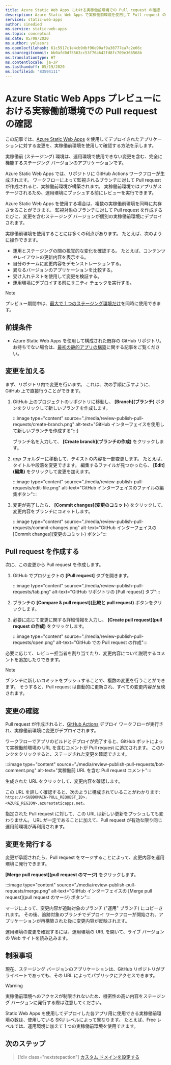```yaml
---
title: Azure Static Web Apps における実稼働前環境での Pull request の確認
description: Azure Static Web Apps で実稼働前環境を使用して Pull request の変更を確認する方法について説明します。
services: static-web-apps
author: sinedied
ms.service: static-web-apps
ms.topic: conceptual
ms.date: 05/08/2020
ms.author: yolasors
ms.openlocfilehash: 61c5917c1e4cb9dbf96e90af9a30777ea7c2e66c
ms.sourcegitcommit: bb0afd0df5563cc53f76a642fd8fc709e366568b
ms.translationtype: HT
ms.contentlocale: ja-JP
ms.lasthandoff: 05/19/2020
ms.locfileid: "83594111"
---
```

# <a name="review-pull-requests-in-pre-production-environments-in-azure-static-web-apps-preview"></a>Azure Static Web Apps プレビューにおける実稼働前環境での Pull request の確認

この記事では、[Azure Static Web Apps](overview.md) を使用してデプロイされたアプリケーションに対する変更を、実稼働前環境を使用して確認する方法を示します。

実稼働前 (ステージング) 環境は、運用環境で使用できない変更を含む、完全に機能するステージング バージョンのアプリケーションです。

Azure Static Web Apps では、リポジトリに GitHub Actions ワークフローが生成されます。 ワークフローによって監視されるブランチに対して Pull request が作成されると、実稼働前環境が構築されます。 実稼働前環境ではアプリがステージされるため、運用環境にプッシュする前にレビューを実行できます。

Azure Static Web Apps を使用する場合は、複数の実稼働前環境を同時に共存させることができます。 監視対象のブランチに対して Pull request を作成するたびに、変更を含むステージング バージョンが個別の実稼働前環境にデプロイされます。

実稼働前環境を使用することには多くの利点があります。 たとえば、次のように操作できます。

- 運用とステージングの間の視覚的な変化を確認する。 たとえば、コンテンツやレイアウトの更新内容を表示する。
- 自分のチームに変更内容をデモンストレーションする。
- 異なるバージョンのアプリケーションを比較する。
- 受け入れテストを使用して変更を検証する。
- 運用環境にデプロイする前にサニティ チェックを実行する。

> [!NOTE]
> プレビュー期間中は、[最大で 1 つのステージング環境だけ](quotas.md)を同時に使用できます。

## <a name="prerequisites"></a>前提条件

- Azure Static Web Apps を使用して構成された既存の GitHub リポジトリ。 お持ちでない場合は、[最初の静的アプリの構築](getting-started.md)に関する記事をご覧ください。

## <a name="make-a-change"></a>変更を加える

まず、リポジトリ内で変更を行います。 これは、次の手順に示すように、GitHub 上で直接行うことができます。

1. GitHub 上のプロジェクトのリポジトリに移動し、 **[Branch]\(ブランチ)** ボタンをクリックして新しいブランチを作成します。

    :::image type="content" source="./media/review-publish-pull-requests/create-branch.png" alt-text="GitHub インターフェイスを使用して新しいブランチを作成する":::]

    ブランチ名を入力して、 **[Create branch]\(ブランチの作成\)** をクリックします。

1. _app_ フォルダーに移動して、テキストの内容を一部変更します。 たとえば、タイトルや段落を変更できます。 編集するファイルが見つかったら、 **[Edit]\(編集\)** をクリックして変更を加えます。

    :::image type="content" source="./media/review-publish-pull-requests/edit-file.png" alt-text="GitHub インターフェイスのファイルの編集ボタン":::

1. 変更が完了したら、 **[Commit changes]\(変更のコミット\)** をクリックして、変更内容をブランチにコミットします。

    :::image type="content" source="./media/review-publish-pull-requests/commit-changes.png" alt-text="GitHub インターフェイスの [Commit changes]\(変更のコミット\) ボタン":::

## <a name="create-a-pull-request"></a>Pull request を作成する

次に、この変更から Pull request を作成します。

1. GitHub でプロジェクトの **[Pull request]** タブを開きます。

    :::image type="content" source="./media/review-publish-pull-requests/tab.png" alt-text="GitHub リポジトリの [Pull request] タブ":::

1. ブランチの **[Compare & pull request]\(比較と pull request\)** ボタンをクリックします。

1. 必要に応じて変更に関する詳細情報を入力し、 **[Create pull request]\(pull request の作成\)** をクリックします。

    :::image type="content" source="./media/review-publish-pull-requests/open.png" alt-text="GitHub での Pull request の作成":::

必要に応じて、レビュー担当者を割り当てたり、変更内容について説明するコメントを追加したりできます。

> [!NOTE]
> ブランチに新しいコミットをプッシュすることで、複数の変更を行うことができます。 そうすると、Pull request は自動的に更新され、すべての変更内容が反映されます。

## <a name="review-changes"></a>変更の確認

Pull request が作成されると、[GitHub Actions](https://github.com/features/actions) デプロイ ワークフローが実行され、実稼働前環境に変更がデプロイされます。

ワークフローでアプリのビルドとデプロイが完了すると、GitHub ボットによって実稼働前環境の URL を含むコメントが Pull request に追加されます。 このリンクをクリックすると、ステージされた変更を確認できます。

:::image type="content" source="./media/review-publish-pull-requests/bot-comment.png" alt-text="実稼働前 URL を含む Pull request コメント":::

生成された URL をクリックして、変更内容を確認します。

この URL を詳しく確認すると、次のように構成されていることがわかります: `https://<SUBDOMAIN-PULL_REQUEST_ID>.<AZURE_REGION>.azurestaticapps.net`。

指定された Pull request に対して、この URL は新しい更新をプッシュしても変わりません。 URL が一定であることに加えて、Pull request が有効な限り同じ運用前環境が再利用されます。

## <a name="publish-changes"></a>変更を発行する

変更が承認されたら、Pull request をマージすることによって、変更内容を運用環境に発行できます。

**[Merge pull request]\(pull request のマージ\)** をクリックします。

:::image type="content" source="./media/review-publish-pull-requests/merge.png" alt-text="GitHub インターフェイスの [Merge pull request]\(pull request のマージ\) ボタン":::

マージによって、変更内容が追跡対象のブランチ ("運用" ブランチ) にコピーされます。 その後、追跡対象のブランチでデプロイ ワークフローが開始され、アプリケーションが再構築された後に変更内容が反映されます。

運用環境の変更を確認するには、運用環境の URL を開いて、ライブ バージョンの Web サイトを読み込みます。

## <a name="limitations"></a>制限事項

現在、ステージング バージョンのアプリケーションは、GitHub リポジトリがプライベートであっても、その URL によってパブリックにアクセスできます。

> [!WARNING]
> 実稼働前環境へのアクセスが制限されないため、機密性の高い内容をステージング バージョンに発行する際は注意してください。

Static Web Apps を使用してデプロイした各アプリ用に使用できる実稼働前環境の数は、使用している SKU レベルによって異なります。 たとえば、Free レベルでは、運用環境に加えて 1 つの実稼働前環境を使用できます。

## <a name="next-steps"></a>次のステップ

> [!div class="nextstepaction"]
> [カスタム ドメインを設定する](custom-domain.md)
